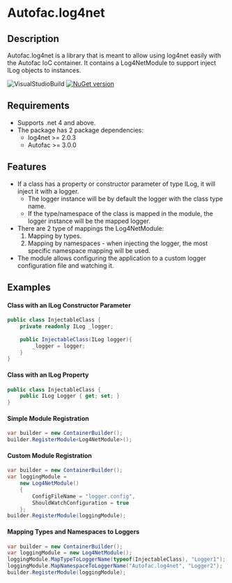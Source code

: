 Autofac.log4net
=====================
## Description
Autofac.log4net is a library that is meant to allow using log4net easily with the Autofac IoC container.
It contains a Log4NetModule to support inject ILog objects to instances.

![VisualStudioBuild](https://erangil.visualstudio.com/_apis/public/build/definitions/03a1fe3b-e4f9-4387-a1e8-6f577710315e/4/badge) [![NuGet version](https://badge.fury.io/nu/autofac.log4net.svg)](https://badge.fury.io/nu/autofac.log4net)

## Requirements
- Supports .net 4 and above.
- The package has 2 package dependencies:
    - log4net >= 2.0.3
    - Autofac >= 3.0.0
## Features
- If a class has a property or constructor parameter of type ILog, it will inject it with a logger.
    - The logger instance will be by default the logger with the class type name.
    - If the type/namespace of the class is mapped in the module, the logger instance will be the mapped logger.
- There are 2 type of mappings the Log4NetModule:
    1. Mapping by types.
    2. Mapping by namespaces - when injecting the logger, the most specific namespace mapping will be used.
- The module allows configuring the application to a custom logger configuration file and watching it.

## Examples

#### Class with an ILog Constructor Parameter
```cs
public class InjectableClass {
    private readonly ILog _logger;
    
    public InjectableClass(ILog logger){
        _logger = logger;
    }
}
```

#### Class with an ILog Property
```cs
public class InjectableClass {
    public ILog Logger { get; set; }
}
```

#### Simple Module Registration
```cs
var builder = new ContainerBuilder();
builder.RegisterModule<Log4NetModule>();
```

#### Custom Module Registration
```cs
var builder = new ContainerBuilder();
var loggingModule =
    new Log4NetModule()
    {
        ConfigFileName = "logger.config",
        ShouldWatchConfiguration = true
    };
builder.RegisterModule(loggingModule);
```

#### Mapping Types and Namespaces to Loggers
```cs
var builder = new ContainerBuilder();
var loggingModule = new Log4NetModule();
loggingModule.MapTypeToLoggerName(typeof(InjectableClass), "Logger1");
loggingModule.MapNamespaceToLoggerName("Autofac.log4net", "Logger2");
builder.RegisterModule(loggingModule);
```

